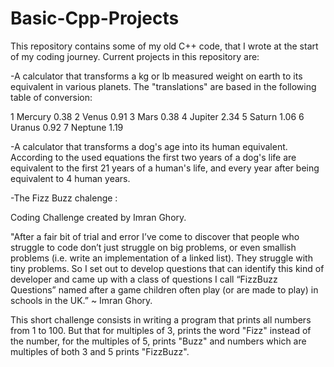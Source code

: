 # Basic-Cpp-Projects
This repository contains some of my old C++ code, that I wrote at the start of my coding journey. Current projects in this repository are: 

-A calculator that transforms a kg or lb measured weight on earth to its equivalent in various planets.
 The "translations" are based in the following table of conversion:

  1	Mercury   	0.38
  2	Venus     	0.91
  3	Mars	      0.38
  4	Jupiter   	2.34
  5	Saturn	    1.06
  6	Uranus	    0.92
  7	Neptune	    1.19

-A  calculator that transforms a dog's age into its human equivalent.
 According to the used equations the first two years of a dog's life are equivalent to the first 21 years of a human's life, and every year after being equivalent to 4 human years.

-The Fizz Buzz chalenge :

 Coding Challenge created by Imran Ghory.

 "After a fair bit of trial and error I’ve come to discover that people who struggle to code don’t just struggle on big problems, or even smallish problems (i.e. write an implementation of a linked list). They struggle with tiny problems. So I set out to develop questions that can identify this kind of developer and came up with a class of questions I call “FizzBuzz Questions” named after a game children often play (or are made to play) in schools in the UK.” ~ Imran Ghory.

 This short challenge consists in writing a program that prints all numbers from 1 to 100. But that for multiples of 3, prints the word "Fizz" instead of the number, for the multiples of 5, prints "Buzz" and numbers which are multiples of both 3 and 5 prints "FizzBuzz".
